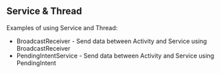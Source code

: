 ## Service & Thread

Examples of using Service and Thread:

- BroadcastReceiver    - Send data between Activity and Service using BroadcastReceiver
- PendingIntentService - Send data between Activity and Service using PendingIntent

